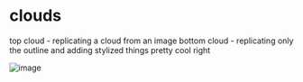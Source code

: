 # clouds

top cloud - replicating a cloud from an image
bottom cloud - replicating only the outline and adding stylized things
pretty cool right

![image](/blog/posts/21/07/21/image.jpg)
